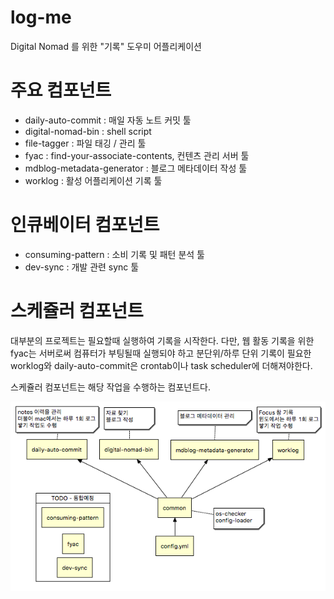 log-me
======

Digital Nomad 를 위한 "기록" 도우미 어플리케이션

# 주요 컴포넌트

 * daily-auto-commit : 매일 자동 노트 커밋 툴
 * digital-nomad-bin : shell script
 * file-tagger : 파일 태깅 / 관리 툴
 * fyac : find-your-associate-contents, 컨텐츠 관리 서버 툴
 * mdblog-metadata-generator : 블로그 메타데이터 작성 툴
 * worklog : 활성 어플리케이션 기록 툴

# 인큐베이터 컴포넌트

 * consuming-pattern : 소비 기록 및 패턴 분석 툴
 * dev-sync : 개발 관련 sync 툴

# 스케쥴러 컴포넌트

대부분의 프로젝트는 필요할때 실행하여 기록을 시작한다. 다만, 웹 활동 기록을 위한 fyac는 서버로써 컴퓨터가 부팅될때 실행되야 하고 분단위/하루 단위 기록이 필요한 worklog와 daily-auto-commit은 crontab이나 task scheduler에 더해져야한다.

스케쥴러 컴포넌트는 해당 작업을 수행하는 컴포넌트다.

<img src="common/docs/log-me-modules.png" />